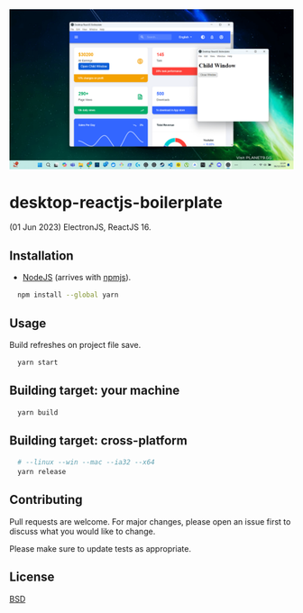 <img src="https://github.com/kkamara/useful/blob/main/drb.png?raw=true" alt="drb.png" />

# desktop-reactjs-boilerplate

(01 Jun 2023) ElectronJS, ReactJS 16.

## Installation

* [NodeJS](https://nodejs.org) (arrives with [npmjs](https://www.npmjs.com)).

```bash
  npm install --global yarn
```

## Usage

Build refreshes on project file save.

```bash
  yarn start
```

## Building target: your machine

```bash
  yarn build
```

## Building target: cross-platform

```bash
  # --linux --win --mac --ia32 --x64
  yarn release
```

## Contributing
Pull requests are welcome. For major changes, please open an issue first to discuss what you would like to change.

Please make sure to update tests as appropriate.

## License
[BSD](https://opensource.org/licenses/BSD-3-Clause)
